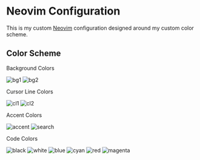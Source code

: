 # Neovim Configuration

This is my custom [Neovim] configuration designed around my custom color scheme.

## Color Scheme

Background Colors

![bg1](https://placehold.co/100x50/f5eacf/ffffff?text=f5eacf)
![bg2](https://placehold.co/100x50/dbdccf/ffffff?text=dbdccf)

Cursor Line Colors

![cl1](https://placehold.co/100x50/dbd6b0/ffffff?text=dbd6b0)
![cl2](https://placehold.co/100x50/bbc1a3/ffffff?text=bbc1a3)

Accent Colors

![accent](https://placehold.co/100x50/99886d/ffffff?text=99886d)
![search](https://placehold.co/100x50/b4b69a/ffffff?text=b4b69a)

Code Colors

![black](https://placehold.co/100x50/99886d/ffffff?text=99886d)
![white](https://placehold.co/100x50/514530/ffffff?text=514530)
![blue](https://placehold.co/100x50/4b5966/ffffff?text=4b5966)
![cyan](https://placehold.co/100x50/4f583d/ffffff?text=4f583d)
![red](https://placehold.co/100x50/674239/ffffff?text=674239)
![magenta](https://placehold.co/100x50/496a68/ffffff?text=496a68)

[neovim]: https://github.com/neovim/neovim
